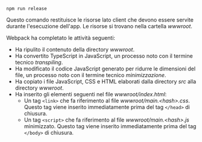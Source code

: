 ```console
npm run release
```

Questo comando restituisce le risorse lato client che devono essere servite durante l'esecuzione dell'app. Le risorse si trovano nella cartella *wwwroot*.

Webpack ha completato le attività seguenti:

* Ha ripulito il contenuto della directory *wwwroot*.
* Ha convertito TypeScript in JavaScript, un processo noto con il termine tecnico *transpiling*.
* Ha modificato il codice JavaScript generato per ridurre le dimensioni del file, un processo noto con il termine tecnico *minimizzazione*.
* Ha copiato i file JavaScript, CSS e HTML elaborati dalla directory *src* alla directory *wwwroot*.
* Ha inserito gli elementi seguenti nel file *wwwroot/index.html*:
    * Un tag `<link>` che fa riferimento al file *wwwroot/main.\<hash\>.css*. Questo tag viene inserito immediatamente prima del tag `</head>` di chiusura.
    * Un tag `<script>` che fa riferimento al file *wwwroot/main.\<hash\>.js* minimizzato. Questo tag viene inserito immediatamente prima del tag `</body>` di chiusura.